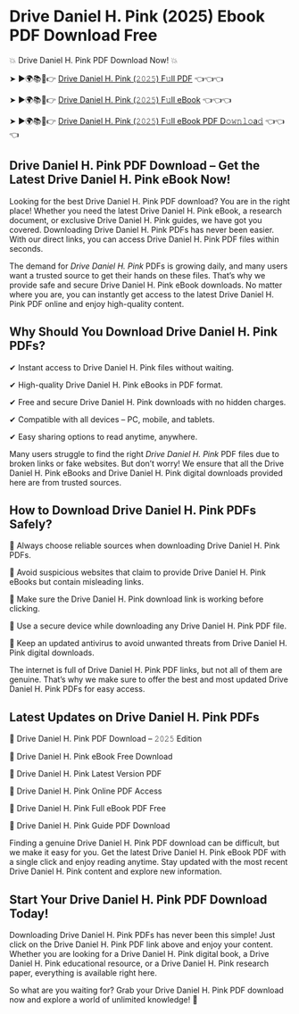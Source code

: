 # Drive Daniel H. Pink (2025) Ebook PDF Download Free

💥 Drive Daniel H. Pink PDF Download Now! 💥

➤ ►🌍📚📱👉 [Drive Daniel H. Pink (𝟸𝟶𝟸𝟻) F𝚞ll PDF](https://getpdf.xyz/drive-daniel-h.-pink) 👈👈👈


➤ ►🌍📚📱👉 [Drive Daniel H. Pink (𝟸𝟶𝟸𝟻) F𝚞ll eBook](https://getpdf.xyz/drive-daniel-h.-pink) 👈👈👈


➤ ►🌍📚📱👉 [Drive Daniel H. Pink (𝟸𝟶𝟸𝟻) F𝚞ll eBook PDF D𝚘𝚠𝚗𝚕𝚘a𝚍](https://getpdf.xyz/drive-daniel-h.-pink) 👈👈👈


## Drive Daniel H. Pink PDF Download – Get the Latest Drive Daniel H. Pink eBook Now!

Looking for the best Drive Daniel H. Pink PDF download? You are in the right place! Whether you need the latest Drive Daniel H. Pink eBook, a research document, or exclusive Drive Daniel H. Pink guides, we have got you covered. Downloading Drive Daniel H. Pink PDFs has never been easier. With our direct links, you can access Drive Daniel H. Pink PDF files within seconds.

The demand for *Drive Daniel H. Pink* PDFs is growing daily, and many users want a trusted source to get their hands on these files. That’s why we provide safe and secure Drive Daniel H. Pink eBook downloads. No matter where you are, you can instantly get access to the latest Drive Daniel H. Pink PDF online and enjoy high-quality content.

## Why Should You Download Drive Daniel H. Pink PDFs?

✔ Instant access to Drive Daniel H. Pink files without waiting.

✔ High-quality Drive Daniel H. Pink eBooks in PDF format.

✔ Free and secure Drive Daniel H. Pink downloads with no hidden charges.

✔ Compatible with all devices – PC, mobile, and tablets.

✔ Easy sharing options to read anytime, anywhere.

Many users struggle to find the right *Drive Daniel H. Pink* PDF files due to broken links or fake websites. But don’t worry! We ensure that all the Drive Daniel H. Pink eBooks and Drive Daniel H. Pink digital downloads provided here are from trusted sources.

## How to Download Drive Daniel H. Pink PDFs Safely?

📌 Always choose reliable sources when downloading Drive Daniel H. Pink PDFs.

📌 Avoid suspicious websites that claim to provide Drive Daniel H. Pink eBooks but contain misleading links.

📌 Make sure the Drive Daniel H. Pink download link is working before clicking.

📌 Use a secure device while downloading any Drive Daniel H. Pink PDF file.

📌 Keep an updated antivirus to avoid unwanted threats from Drive Daniel H. Pink digital downloads.

The internet is full of Drive Daniel H. Pink PDF links, but not all of them are genuine. That’s why we make sure to offer the best and most updated Drive Daniel H. Pink PDFs for easy access.

## Latest Updates on Drive Daniel H. Pink PDFs

🔹 Drive Daniel H. Pink PDF Download – 𝟸𝟶𝟸𝟻 Edition

🔹 Drive Daniel H. Pink eBook Free Download

🔹 Drive Daniel H. Pink Latest Version PDF

🔹 Drive Daniel H. Pink Online PDF Access

🔹 Drive Daniel H. Pink Full eBook PDF Free

🔹 Drive Daniel H. Pink Guide PDF Download

Finding a genuine Drive Daniel H. Pink PDF download can be difficult, but we make it easy for you. Get the latest Drive Daniel H. Pink eBook PDF with a single click and enjoy reading anytime. Stay updated with the most recent Drive Daniel H. Pink content and explore new information.

## Start Your Drive Daniel H. Pink PDF Download Today!

Downloading Drive Daniel H. Pink PDFs has never been this simple! Just click on the Drive Daniel H. Pink PDF link above and enjoy your content. Whether you are looking for a Drive Daniel H. Pink digital book, a Drive Daniel H. Pink educational resource, or a Drive Daniel H. Pink research paper, everything is available right here.

So what are you waiting for? Grab your Drive Daniel H. Pink PDF download now and explore a world of unlimited knowledge! 🚀
